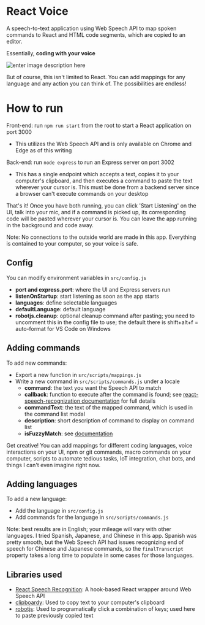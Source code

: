 # React Voice
A speech-to-text application using Web Speech API to map spoken commands to React and HTML code segments, which are copied to an editor.

Essentially, **coding with your voice**

![enter image description here](https://media.tenor.com/images/5bcb5056e6dfe7f757018ecaa8a4b868/tenor.gif)

But of course, this isn't limited to React. You can add mappings for any language and any action you can think of. The possibilities are endless!

# How to run

Front-end: run `npm run start` from the root to start a React application on port 3000
 - This utilizes the Web Speech API and is only available on Chrome and Edge as of this writing

Back-end: run `node express` to run an Express server on port 3002
 - This has a single endpoint which accepts a text, copies it to your computer's clipboard, and then executes a command to paste the text wherever your cursor is. This must be done from a backend server since a browser can't execute commands on your desktop

That's it! Once you have both running, you can click 'Start Listening' on the UI, talk into your mic, and if a command is picked up, its corresponding code will be pasted wherever your cursor is. You can leave the app running in the background and code away.

Note: No connections to the outside world are made in this app. Everything is contained to your computer, so your voice is safe.

## Config

You can modify environment variables in `src/config.js`
 - **port and express.port**: where the UI and Express servers run
 - **listenOnStartup**: start listening as soon as the app starts
 - **languages**: define selectable languages
 - **defaultLanguage**: default language
 - **robotjs.cleanup**: optional cleanup command after pasting; you need to uncomment this in the config file to use; the default there is shift+alt+f = auto-format for VS Code on Windows

## Adding commands

To add new commands:
 - Export a new function in `src/scripts/mappings.js`
 - Write a new command in `src/scripts/commands.js` under a locale
	 - **command**: the text you want the Speech API to match
	 - **callback**: function to execute after the command is found; see [react-speech-recognization documentation](https://www.npmjs.com/package/react-speech-recognition) for full details
	 - **commandText**: the text of the mapped command, which is used in the command list modal
	 - **description**: short description of command to display on command list
	 - **isFuzzyMatch**: see [documentation](https://www.npmjs.com/package/react-speech-recognition)

Get creative! You can add mappings for different coding languages, voice interactions on your UI, npm or git commands, macro commands on your computer, scripts to automate tedious tasks, IoT integration, chat bots, and things I can't even imagine right now.

## Adding languages

To add a new language:
 - Add the language in `src/config.js`
 - Add commands for the language in `src/scripts/commands.js`

Note: best results are in English; your mileage will vary with other languages. I tried Spanish, Japanese, and Chinese in this app. Spanish was pretty smooth, but the Web Speech API had issues recognizing end of speech for Chinese and Japanese commands, so the `finalTranscript` property takes a long time to populate in some cases for those languages.

## Libraries used

- [React Speech Recognition](https://www.npmjs.com/package/react-speech-recognition): A hook-based React wrapper around Web Speech API
- [clipboardy](https://www.npmjs.com/package/clipboardy): Used to copy text to your computer's clipboard
- [robotjs](https://www.npmjs.com/package/robotjs): Used to programatically click a combination of keys; used here to paste previously copied text
